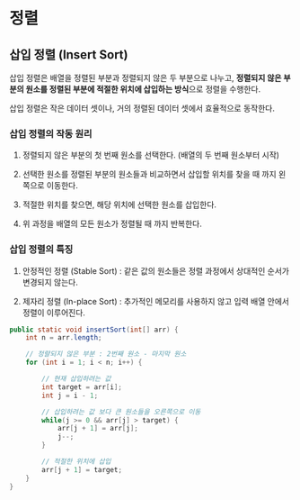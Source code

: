 # 정렬 

## 삽입 정렬 (Insert Sort)

삽입 정렬은 배열을 정렬된 부분과 정렬되지 않은 두 부분으로 나누고, **정렬되지 않은 부분의 원소를 정렬된 부분에 적절한 위치에 삽입하는 방식**으로 정렬을 수행한다.

삽입 정렬은 작은 데이터 셋이나, 거의 정렬된 데이터 셋에서 효율적으로 동작한다.

### 삽입 정렬의 작동 원리

1. 정렬되지 않은 부분의 첫 번째 원소를 선택한다. (배열의 두 번째 원소부터 시작)

2. 선택한 원소를 정렬된 부분의 원소들과 비교하면서 삽입할 위치를 찾을 때 까지 왼쪽으로 이동한다.

3. 적절한 위치를 찾으면, 해당 위치에 선택한 원소를 삽입한다.

4. 위 과정을 배열의 모든 원소가 정렬될 때 까지 반복한다.

### 삽입 정렬의 특징

1. 안정적인 정렬 (Stable Sort) : 같은 값의 원소들은 정렬 과정에서 상대적인 순서가 변경되지 않는다.

2. 제자리 정렬 (In-place Sort) : 추가적인 메모리를 사용하지 않고 입력 배열 안에서 정렬이 이루어진다.

```java
public static void insertSort(int[] arr) {
    int n = arr.length;

    // 정랼되지 않은 부분 : 2번째 원소 - 마지막 원소
    for (int i = 1; i < n; i++) {

        // 현재 삽입하려는 값
        int target = arr[i];
        int j = i - 1;

        // 삽입하려는 값 보다 큰 원소들을 오른쪽으로 이동
        while(j >= 0 && arr[j] > target) {
            arr[j + 1] = arr[j];
            j--; 
        }

        // 적절한 위치에 삽입
        arr[j + 1] = target;
    }
}
```